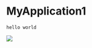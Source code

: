 # MyApplication1
 
 `hello world`
 
 <image src="https://github.com/xiezhenqun/Android/blob/master/result/helloworld.png">


   
   
